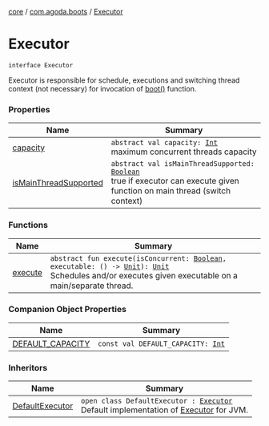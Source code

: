 [core](../../index.md) / [com.agoda.boots](../index.md) / [Executor](./index.md)

# Executor

`interface Executor`

Executor is responsible for schedule, executions and switching thread context
(not necessary) for invocation of [boot()](../-bootable/boot.md) function.

### Properties

| Name | Summary |
|---|---|
| [capacity](capacity.md) | `abstract val capacity: `[`Int`](https://kotlinlang.org/api/latest/jvm/stdlib/kotlin/-int/index.html)<br>maximum concurrent threads capacity |
| [isMainThreadSupported](is-main-thread-supported.md) | `abstract val isMainThreadSupported: `[`Boolean`](https://kotlinlang.org/api/latest/jvm/stdlib/kotlin/-boolean/index.html)<br>true if executor can execute given function on main thread (switch context) |

### Functions

| Name | Summary |
|---|---|
| [execute](execute.md) | `abstract fun execute(isConcurrent: `[`Boolean`](https://kotlinlang.org/api/latest/jvm/stdlib/kotlin/-boolean/index.html)`, executable: () -> `[`Unit`](https://kotlinlang.org/api/latest/jvm/stdlib/kotlin/-unit/index.html)`): `[`Unit`](https://kotlinlang.org/api/latest/jvm/stdlib/kotlin/-unit/index.html)<br>Schedules and/or executes given executable on a main/separate thread. |

### Companion Object Properties

| Name | Summary |
|---|---|
| [DEFAULT_CAPACITY](-d-e-f-a-u-l-t_-c-a-p-a-c-i-t-y.md) | `const val DEFAULT_CAPACITY: `[`Int`](https://kotlinlang.org/api/latest/jvm/stdlib/kotlin/-int/index.html) |

### Inheritors

| Name | Summary |
|---|---|
| [DefaultExecutor](../../com.agoda.boots.impl/-default-executor/index.md) | `open class DefaultExecutor : `[`Executor`](./index.md)<br>Default implementation of [Executor](./index.md) for JVM. |
